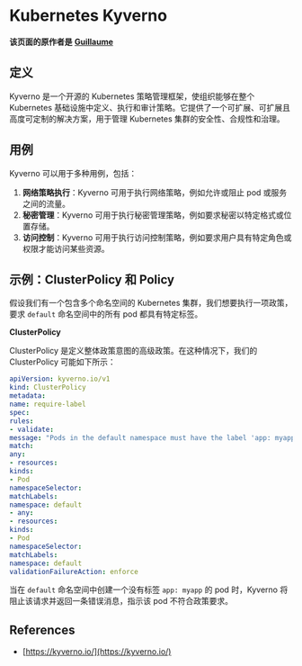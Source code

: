 # Kubernetes Kyverno

**该页面的原作者是** [**Guillaume**](https://www.linkedin.com/in/guillaume-chapela-ab4b9a196)

## 定义&#x20;

Kyverno 是一个开源的 Kubernetes 策略管理框架，使组织能够在整个 Kubernetes 基础设施中定义、执行和审计策略。它提供了一个可扩展、可扩展且高度可定制的解决方案，用于管理 Kubernetes 集群的安全性、合规性和治理。

## 用例

Kyverno 可以用于多种用例，包括：

1. **网络策略执行**：Kyverno 可用于执行网络策略，例如允许或阻止 pod 或服务之间的流量。
2. **秘密管理**：Kyverno 可用于执行秘密管理策略，例如要求秘密以特定格式或位置存储。
3. **访问控制**：Kyverno 可用于执行访问控制策略，例如要求用户具有特定角色或权限才能访问某些资源。

## **示例：ClusterPolicy 和 Policy**

假设我们有一个包含多个命名空间的 Kubernetes 集群，我们想要执行一项政策，要求 `default` 命名空间中的所有 pod 都具有特定标签。

**ClusterPolicy**

ClusterPolicy 是定义整体政策意图的高级政策。在这种情况下，我们的 ClusterPolicy 可能如下所示：
```yaml
apiVersion: kyverno.io/v1
kind: ClusterPolicy
metadata:
name: require-label
spec:
rules:
- validate:
message: "Pods in the default namespace must have the label 'app: myapp'"
match:
any:
- resources:
kinds:
- Pod
namespaceSelector:
matchLabels:
namespace: default
- any:
- resources:
kinds:
- Pod
namespaceSelector:
matchLabels:
namespace: default
validationFailureAction: enforce
```
当在 `default` 命名空间中创建一个没有标签 `app: myapp` 的 pod 时，Kyverno 将阻止该请求并返回一条错误消息，指示该 pod 不符合政策要求。

## References

* [https://kyverno.io/](https://kyverno.io/)

